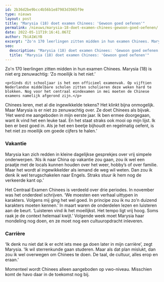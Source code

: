 ```yaml
---
id: 2b36d2be9bcc4b56b1e87983d3965f9e
type: nieuws
layout: post
title: "Marysia (18) doet examen Chinees: 'Gewoon goed oefenen'"
permalink: /nieuws/marysia-18-doet-examen-chinees-gewoon-goed-oefenen/
date: 2022-05-11T19:16:41.067Z
author: 7biA1WiYB
excerpt: "Zo'n 170 leerlingen zitten midden in hun examen Chinees. Marysia (18) is niet erg zenuwachtig: ‘Zo moeilijk is het niet.’   "
seo:
  description: "Marysia (18) doet examen Chinees: 'Gewoon goed oefenen'"
  title: "Marysia (18) doet examen Chinees: 'Gewoon goed oefenen'"
---
```

Zo'n 170 leerlingen zitten midden in hun examen Chinees. Marysia (18) is niet erg zenuwachtig: ‘Zo moeilijk is het niet.’   

    <p>Sinds dit schooljaar is het een officieel examenvak. Op vijftien Nederlandse middelbare scholen zitten scholieren deze weken hard te blokken. Nog voor het centraal eindexamen in mei moeten de Chinese examens namelijk afgerond zijn.</p>
<p>Chinees leren, met al die ingewikkelde tekens? Het klinkt bijna onmogelijk. Maar Marysia is er niet zo zenuwachtig over. Ze doet Chinees als bijvak. ‘Het werd me aangeboden in mijn eerste jaar. Ik ben ermee doorgegaan, want ik vind het een leuke taal. En het staat straks ook mooi op mijn lijst. Ik ben er best goed in. Als je het een beetje bijhoudt en regelmatig oefent, is het niet zo moeilijk om goede cijfers te halen.’</p>
<h3>Vakantie</h3>
<p>Marysia kan zich redden in kleine dagelijkse gesprekjes over vrij simpele onderwerpen. ‘Als ik naar China op vakantie zou gaan, zou ik wel een praatje met de locals kunnen houden over het weer, hobby’s of over familie. Maar het wordt al ingewikkelder als iemand de weg wil weten. Dan zou ik denk ik wel terugschakelen naar Engels. Straks stuur ik hem nog de verkeerde kant op.’</p>
<p>Het Centraal Examen Chinees is verdeeld over drie periodes. In november was het onderdeel schrijven. ‘We moesten een verhaal uittypen in karakters. Volgens mij ging het wel goed. In principe zou ik nu zo’n duizend karakters moeten kennen.’ In maart waren de onderdelen lezen en luisteren aan de beurt. ‘Luisteren vind ik het moeilijkst. Het tempo ligt vrij hoog. Soms raak je de context helemaal kwijt.’ Volgende week moet Marysia haar mondeling nog doen, en ze moet nog een cultuuropdracht inleveren.</p>
<h3>Carrière</h3>
<p>‘Ik denk nu niet dat ik er echt iets mee ga doen later in mijn carrière’, zegt Marysia. ‘Ik wil sterrenkunde gaan studeren. Maar als dat plan mislukt, dan zou ik wel overwegen om Chinees te doen. De taal, de cultuur, alles erop en eraan.’ </p>
<p>Momenteel wordt Chinees alleen aangeboden op vwo-niveau. Misschien komt de havo daar in de toekomst nog bij.</p>  
